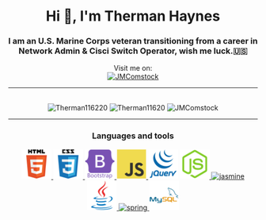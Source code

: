 <h1 align="center" font-size="100px">Hi 👋, I'm Therman Haynes </h1>
<h3 align="center">I am an U.S. Marine Corps veteran transitioning from a career in Network Admin & Cisci Switch Operator, wish me luck.🇺🇸</h3>

<div align="center">
  Visit me on:<br>
  <a href="https://www.linkedin.com/in/therman-haynes-4349b0198/"><img src="https://img.shields.io/badge/linkedin-%230077B5.svg?&style=for-the-badge&logo=linkedin&logoColor=white" alt="JMComstock"></a>
   <br>
  <hr>
  <br>
    <img height="170em" src="https://github-readme-stats.vercel.app/api/top-langs/?username=Therman116220&layout=compact&theme=github_dark&langs_count=9" alt="Therman116220"/>
    <img height="170em" src="https://github-readme-stats.vercel.app/api/?username=Therman116220&count_private=true&theme=github_dark" alt="Therman11620"/>
    <img height="170em" src="https://github-readme-streak-stats.herokuapp.com/?user=Therman116220&theme=highcontrast" alt="JMComstock"/>
  <br>
  <hr>

  <h3>Languages and tools</h3>

  <p> <a href="https://www.w3.org/html/" target="_blank" rel="noreferrer"> <img src="https://raw.githubusercontent.com/devicons/devicon/master/icons/html5/html5-original-wordmark.svg" alt="html5" width="60" height="60"/> </a> <a href="https://www.w3schools.com/css/" target="_blank" rel="noreferrer"> <img src="https://raw.githubusercontent.com/devicons/devicon/master/icons/css3/css3-original-wordmark.svg" alt="css3" width="60" height="60"/> </a> <a href="https://getbootstrap.com" target="_blank" rel="noreferrer"> <img src="https://raw.githubusercontent.com/devicons/devicon/master/icons/bootstrap/bootstrap-plain-wordmark.svg" alt="bootstrap" width="60" height="60"/> </a><a href="https://developer.mozilla.org/en-US/docs/Web/JavaScript" target="_blank" rel="noreferrer"> <img src="https://raw.githubusercontent.com/devicons/devicon/master/icons/javascript/javascript-original.svg" alt="javascript" width="60" height="60"/> <a href="https://www.jquery.com/" target="_blank" rel="noreferrer"> <img src="https://raw.githubusercontent.com/devicons/devicon/master/icons/jquery/jquery-plain-wordmark.svg" alt="jquery" width="60" height="60"/></a> <a href="https://nodejs.org" target="_blank" rel="noreferrer"> <img src="https://raw.githubusercontent.com/devicons/devicon/master/icons/nodejs/nodejs-plain.svg" alt="nodejs" width="60" height="60"/> </a> </a> <a href="https://jasmine.github.io/" target="_blank" rel="noreferrer"> <img src="https://www.vectorlogo.zone/logos/jasmine/jasmine-icon.svg" alt="jasmine" width="60" height="60"/> </a> <a href="https://www.java.com" target="_blank" rel="noreferrer"> <img src="https://raw.githubusercontent.com/devicons/devicon/master/icons/java/java-original.svg" alt="java" width="60" height="60"/> </a> <a href="https://spring.io/" target="_blank" rel="noreferrer"> <img src="https://www.vectorlogo.zone/logos/springio/springio-icon.svg" alt="spring" width="60" height="60"/> </a> <a href="https://www.mysql.com/" target="_blank" rel="noreferrer"> <img src="https://raw.githubusercontent.com/devicons/devicon/master/icons/mysql/mysql-original-wordmark.svg" alt="mysql" width="60" height="60"/></a></p><br>

</div>
